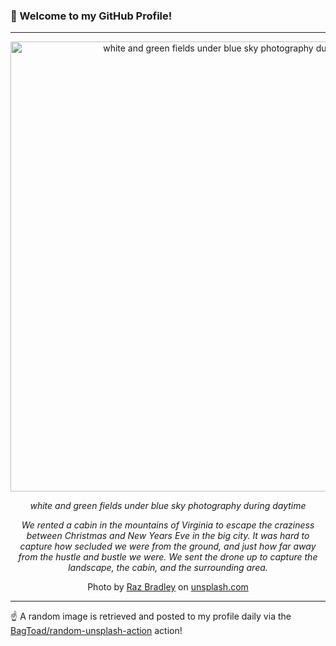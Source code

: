### 👋 Welcome to my GitHub Profile!

----

<div align="center">
  <img width="720" src="https://images.unsplash.com/photo-1483468806515-cb407d9c8537?crop=entropy&cs=tinysrgb&fit=max&fm=jpg&ixid=M3w1NTI0OTR8MHwxfHJhbmRvbXx8fHx8fHx8fDE3NTQwMjkxMzB8&ixlib=rb-4.1.0&q=80&w=1080" alt="white and green fields under blue sky photography during daytime">
  
  <em>white and green fields under blue sky photography during daytime</em>
  
  <em>We rented a cabin in the mountains of Virginia to escape the craziness between Christmas and New Years Eve in the big city. It was hard to capture how secluded we were from the ground, and just how far away from the hustle and bustle we were. We sent the drone up to capture the landscape, the cabin, and the surrounding area.</em>
  
  Photo by [Raz Bradley](null) on [unsplash.com](https://unsplash.com/)
</div>

----

☝️ A random image is retrieved and posted to my profile daily via the [BagToad/random-unsplash-action](https://github.com/BagToad/random-unsplash-action) action!
